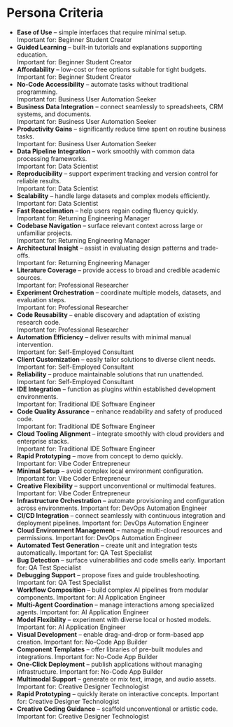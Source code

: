 # Persona Criteria

- **Ease of Use** – simple interfaces that require minimal setup.  
  Important for: Beginner Student Creator
- **Guided Learning** – built-in tutorials and explanations supporting education.  
  Important for: Beginner Student Creator
- **Affordability** – low-cost or free options suitable for tight budgets.  
  Important for: Beginner Student Creator
- **No-Code Accessibility** – automate tasks without traditional programming.  
  Important for: Business User Automation Seeker
- **Business Data Integration** – connect seamlessly to spreadsheets, CRM systems, and documents.  
  Important for: Business User Automation Seeker
- **Productivity Gains** – significantly reduce time spent on routine business tasks.  
  Important for: Business User Automation Seeker
- **Data Pipeline Integration** – work smoothly with common data processing frameworks.  
  Important for: Data Scientist
- **Reproducibility** – support experiment tracking and version control for reliable results.  
  Important for: Data Scientist
- **Scalability** – handle large datasets and complex models efficiently.  
  Important for: Data Scientist
- **Fast Reacclimation** – help users regain coding fluency quickly.  
  Important for: Returning Engineering Manager
- **Codebase Navigation** – surface relevant context across large or unfamiliar projects.  
  Important for: Returning Engineering Manager
- **Architectural Insight** – assist in evaluating design patterns and trade-offs.  
  Important for: Returning Engineering Manager
- **Literature Coverage** – provide access to broad and credible academic sources.  
  Important for: Professional Researcher
- **Experiment Orchestration** – coordinate multiple models, datasets, and evaluation steps.  
  Important for: Professional Researcher
- **Code Reusability** – enable discovery and adaptation of existing research code.  
  Important for: Professional Researcher
- **Automation Efficiency** – deliver results with minimal manual intervention.  
  Important for: Self-Employed Consultant
- **Client Customization** – easily tailor solutions to diverse client needs.  
  Important for: Self-Employed Consultant
- **Reliability** – produce maintainable solutions that run unattended.  
  Important for: Self-Employed Consultant
- **IDE Integration** – function as plugins within established development environments.  
  Important for: Traditional IDE Software Engineer
- **Code Quality Assurance** – enhance readability and safety of produced code.  
  Important for: Traditional IDE Software Engineer
- **Cloud Tooling Alignment** – integrate smoothly with cloud providers and enterprise stacks.  
  Important for: Traditional IDE Software Engineer
- **Rapid Prototyping** – move from concept to demo quickly.  
  Important for: Vibe Coder Entrepreneur
- **Minimal Setup** – avoid complex local environment configuration.  
  Important for: Vibe Coder Entrepreneur
- **Creative Flexibility** – support unconventional or multimodal features.  
  Important for: Vibe Coder Entrepreneur
- **Infrastructure Orchestration** – automate provisioning and configuration across environments.
  Important for: DevOps Automation Engineer
- **CI/CD Integration** – connect seamlessly with continuous integration and deployment pipelines.
  Important for: DevOps Automation Engineer
- **Cloud Environment Management** – manage multi-cloud resources and permissions.
  Important for: DevOps Automation Engineer
- **Automated Test Generation** – create unit and integration tests automatically.
  Important for: QA Test Specialist
- **Bug Detection** – surface vulnerabilities and code smells early.
  Important for: QA Test Specialist
- **Debugging Support** – propose fixes and guide troubleshooting.
  Important for: QA Test Specialist
- **Workflow Composition** – build complex AI pipelines from modular components.
  Important for: AI Application Engineer
- **Multi-Agent Coordination** – manage interactions among specialized agents.
  Important for: AI Application Engineer
- **Model Flexibility** – experiment with diverse local or hosted models.
  Important for: AI Application Engineer
- **Visual Development** – enable drag-and-drop or form-based app creation.
  Important for: No-Code App Builder
- **Component Templates** – offer libraries of pre-built modules and integrations.
  Important for: No-Code App Builder
- **One-Click Deployment** – publish applications without managing infrastructure.
  Important for: No-Code App Builder
- **Multimodal Support** – generate or mix text, image, and audio assets.
  Important for: Creative Designer Technologist
- **Rapid Prototyping** – quickly iterate on interactive concepts.
  Important for: Creative Designer Technologist
- **Creative Coding Guidance** – scaffold unconventional or artistic code.
  Important for: Creative Designer Technologist
